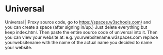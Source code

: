 # Universal
Universal | Proxy
source code, go to https://spaces.w3schools.com/ and you can create a space (after signing in/up.) Just delete everything but keep index.html. Then paste the entire source code of universal into it. Then you can view your website at: e.g. yourwebsitename.w3spaces.com
replace yourwebsitename with the name of the actual name you decided to name your website.
